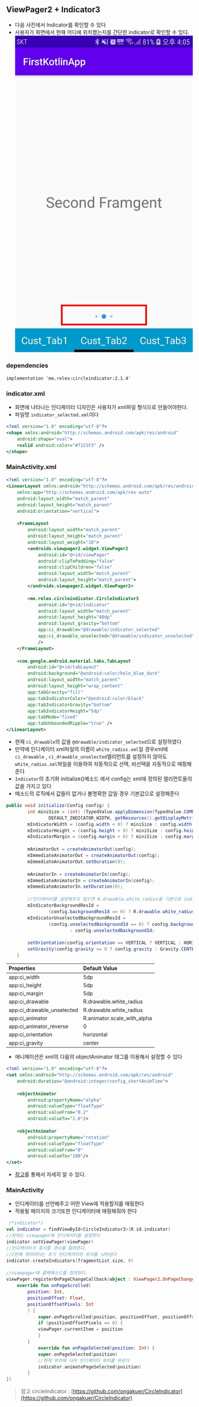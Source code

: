 ## ViewPager2 + Indicator3
- 다음 사진에서 Indicator를 확인할 수 있다
- 사용자가 화면에서 현재 어디에 위치했는지를 간단한 indicator로 확인할 수 있다.
![indicator3](image/indicator3.JPG)

### dependencies

```xml
implementation 'me.relex:circleindicator:2.1.4'
```

### indicator.xml
- 화면에 나타나는 인디케이터 디자인은 사용자가 xml파일 형식으로 만들어야한다.
- 파일명 `indicator_selected.xml`이다
```xml
<?xml version="1.0" encoding="utf-8"?>
<shape xmlns:android="http://schemas.android.com/apk/res/android"
    android:shape="oval">
    <solid android:color="#7121F3" />
</shape>
```
### MainActivity.xml
```xml
<?xml version="1.0" encoding="utf-8"?>
<LinearLayout xmlns:android="http://schemas.android.com/apk/res/android"
    xmlns:app="http://schemas.android.com/apk/res-auto"
    android:layout_width="match_parent"
    android:layout_height="match_parent"
    android:orientation="vertical">

    <FrameLayout
        android:layout_width="match_parent"
        android:layout_height="match_parent"
        android:layout_weight="10">
        <androidx.viewpager2.widget.ViewPager2
            android:id="@+id/viewPager"
            android:clipToPadding="false"
            android:clipChildren="false"
            android:layout_width="match_parent"
            android:layout_height="match_parent">
        </androidx.viewpager2.widget.ViewPager2>

        <me.relex.circleindicator.CircleIndicator3
            android:id="@+id/indicator"
            android:layout_width="match_parent"
            android:layout_height="48dp"
            android:layout_gravity="bottom"
            app:ci_drawable="@drawable/indicator_selected"
            app:ci_drawable_unselected="@drawable/indicator_unselected"
            />
    </FrameLayout>

    <com.google.android.material.tabs.TabLayout
        android:id="@+id/tabLayout"
        android:background="@android:color/holo_blue_dark"
        android:layout_width="match_parent"
        android:layout_height="wrap_content"
        app:tabGravity="fill"
        app:tabIndicatorColor="@android:color/black"
        app:tabIndicatorGravity="bottom"
        app:tabIndicatorHeight="5dp"
        app:tabMode="fixed"
        app:tabUnboundedRipple="true" />
</LinearLayout>
```
- 현재 `ci_drawable`의 값을 `@drawable/indicator_selected`으로 설정하였다
- 만약에 인디케이터 xml파일의 이름이 `white_radius.xml`일 경우xml에 `ci_drawable` , `ci_drawable_unselected`엘리먼트를 설정하지 않아도  `white_radius.xml`파일을 이용하여 자동적으로 선택, 비선택을 자동적으로 매핑해준다
- `Indicator`의 초기화 initialize()메소드 에서 config는 xml에 정의된 엘리먼트들의 값을 가지고 있다
- 메소드의 로직에서 값들이 없거나 불명확한 값일 경우 기본값으로 설정해준다

```java
public void initialize(Config config) {
        int miniSize = (int) (TypedValue.applyDimension(TypedValue.COMPLEX_UNIT_DIP,
                DEFAULT_INDICATOR_WIDTH, getResources().getDisplayMetrics()) + 0.5f);
        mIndicatorWidth = (config.width < 0) ? miniSize : config.width;
        mIndicatorHeight = (config.height < 0) ? miniSize : config.height;
        mIndicatorMargin = (config.margin < 0) ? miniSize : config.margin;

        mAnimatorOut = createAnimatorOut(config);
        mImmediateAnimatorOut = createAnimatorOut(config);
        mImmediateAnimatorOut.setDuration(0);

        mAnimatorIn = createAnimatorIn(config);
        mImmediateAnimatorIn = createAnimatorIn(config);
        mImmediateAnimatorIn.setDuration(0);
		
	    //인디케이터를 설정해주지 않으면 R.drawable.white_radius을 기본으로 indicator가 된다
        mIndicatorBackgroundResId =
                (config.backgroundResId == 0) ? R.drawable.white_radius : config.backgroundResId;
        mIndicatorUnselectedBackgroundResId =
                (config.unselectedBackgroundId == 0) ? config.backgroundResId
                        : config.unselectedBackgroundId;

        setOrientation(config.orientation == VERTICAL ? VERTICAL : HORIZONTAL);
        setGravity(config.gravity >= 0 ? config.gravity : Gravity.CENTER);
    }
```

| Properties                 | Default Value               |
| :------------------------- | :-------------------------- |
| app:ci_width               | 5dp                         |
| app:ci_height              | 5dp                         |
| app:ci_margin              | 5dp                         |
| app:ci_drawable            | R.drawable.white_radius     |
| app:ci_drawable_unselected | R.drawable.white_radius     |
| app:ci_animator            | R.animator.scale_with_alpha |
| app:ci_animator_reverse    | 0                           |
| app:ci_orientation         | horizontal                  |
| app:ci_gravity             | center                      |

- 애니메이션은 xml의 다음의 objectAnimator 태그를 이용해서 설정할 수 있다
```xml
<?xml version="1.0" encoding="utf-8"?>
<set xmlns:android="http://schemas.android.com/apk/res/android"
    android:duration="@android:integer/config_shortAnimTime">

    <objectAnimator
        android:propertyName="alpha"
        android:valueType="floatType"
        android:valueFrom="0.2"
        android:valueTo="1.0"/>

    <objectAnimator
        android:propertyName="rotation"
        android:valueType="floatType"
        android:valueFrom="0"
        android:valueTo="180"/>
</set>
```
- [참고](https://github.com/ongakuer/CircleIndicator)를 통해서 자세히 알 수 있다.

### MainActivity
- 인디케이터를 선언해주고 어떤 View에 적용할지를 매핑한다
- 적용될 페이지의 크기또한 인디케이터에 매핑해줘야 한다
```kotlin
 /*indicator*/
val indicator = findViewById<CircleIndicator3>(R.id.indicator)
//원하는 viewpager에 인디케이터를 설정한다
indicator.setViewPager(viewPager)
//인디케이터가 표시할 갯수를 알려준다.
//2번째 파라미터는 초기 인디케이터의 위치를 나타낸다
indicator.createIndicators(fragmentList.size, 0)

//viewpager에 콜백메소드를 정의한다.
viewPager.registerOnPageChangeCallback(object : ViewPager2.OnPageChangeCallback() {
	override fun onPageScrolled(
		position: Int,
		positionOffset: Float,
		positionOffsetPixels: Int
		) {
			super.onPageScrolled(position, positionOffset, positionOffsetPixels)
			if (positionOffsetPixels == 0) {
			viewPager.currentItem = position
			}
		}
			override fun onPageSelected(position: Int) {
			super.onPageSelected(position)
            //현재 위치에 다라 인디케이터 위치를 바꾼다
			indicator.animatePageSelected(position)
		}
})
```

> 참고 circleIndicator : [https://github.com/ongakuer/CircleIndicator](https://github.com/ongakuer/CircleIndicator)